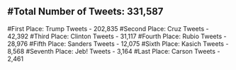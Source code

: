 #Total Number of Tweets: 331,587 
---
#First Place: Trump Tweets - 202,835
#Second Place: Cruz Tweets - 42,392
#Third Place: Clinton Tweets - 31,117
#Fourth Place: Rubio Tweets - 28,976
#Fifth Place: Sanders Tweets - 12,075
#Sixth Place: Kasich Tweets - 8,568
#Seventh Place: Jeb! Tweets - 3,164
#Last Place: Carson Tweets - 2,461
